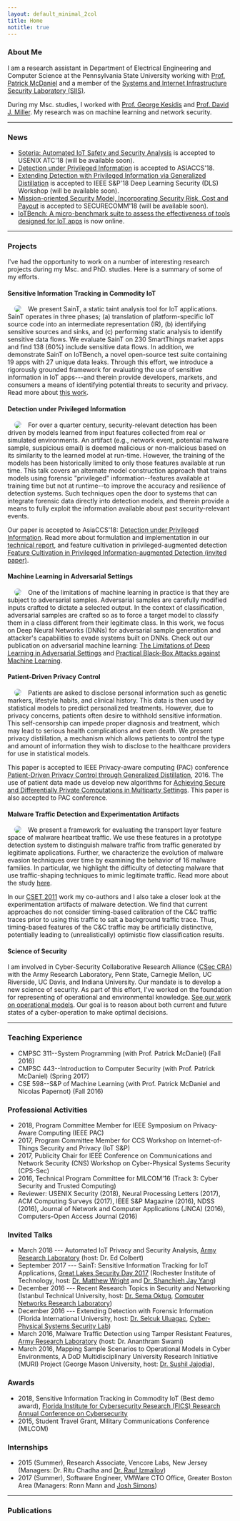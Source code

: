 ```yaml
---
layout: default_minimal_2col
title: Home
notitle: true
---
```


### About Me

I am a research assistant in Department of Electrical Engineering and Computer Science at the Pennsylvania State University working with [Prof. Patrick McDaniel](http://www.patrickmcdaniel.org/) and a member of the [Systems and Internet Infrastructure Security Laboratory (SIIS)](http://siis.cse.psu.edu/). 

During my Msc. studies, I worked with [Prof. George Kesidis](http://www.cse.psu.edu/~gik2/) and [Prof. David J. Miller](http://www.ee.psu.edu/directory/FacultyInfo/Miller/MillerProfilePage.aspx). My research was on machine learning and network security.

---

### News 
- [Soteria: Automated IoT Safety and Security Analysis](https://beerkay.github.io/) is accepted to USENIX ATC'18 (will be available soon).
- [Detection under Privileged Information](https://arxiv.org/abs/1603.09638) is accepted to ASIACCS'18.
- [Extending Detection with Privileged Information via Generalized Distillation](https://beerkay.github.io/) is accepted to IEEE S&P'18 Deep Learning Security (DLS) Workshop (will be available soon).
- [Mission-oriented Security Model, Incorporating Security Risk, Cost and Payout](https://beerkay.github.io/) is accepted to SECURECOMM'18 (will be available soon).
- [IoTBench: A micro-benchmark suite to assess the effectiveness of tools designed for IoT apps](https://github.com/IoTBench/test-suite) is now online.

---

### Projects

I've had the opportunity to work on a number of interesting research projects during my Msc. and PhD. studies. Here is a summary of some of my efforts. 


#### Sensitive Information Tracking in Commodity IoT
<img align="left" src="{{ site.base }}/img/saint/saint.png" style="border-radius: 15px" hspace="15"> We present SainT, a static taint analysis tool for IoT applications. SainT operates in three phases; (a) translation of platform-specific IoT source code into an intermediate representation (IR), (b) identifying sensitive sources and sinks, and (c) performing static analysis to identify sensitive data flows. We evaluate SainT on 230 SmartThings market apps and find 138 (60%) include sensitive data flows. In addition, we demonstrate SainT on IoTBench, a novel open-source test suite containing 19 apps with 27 unique data leaks. Through this effort, we introduce a rigorously grounded framework for evaluating the use of sensitive information in IoT apps---and therein provide developers, markets, and consumers a means of identifying potential threats to security and privacy.
Read more about [this work](https://arxiv.org/pdf/1802.08307.pdf).


#### Detection under Privileged Information
<img align="left" src="{{ site.base }}/img/privileged/forensic-detection.png" style="border-radius: 15px" hspace="15"> For over a quarter century, security-relevant detection has been driven by models learned from input features collected from real or simulated environments. An artifact (e.g., network event, potential malware sample, suspicious email) is deemed malicious or non-malicious based on its similarity to the learned model at run-time. However, the training of the models has been historically limited to only those features available at run time. This talk covers an alternate model construction approach that trains models using forensic "privileged" information--features available at training time but not at runtime--to improve the accuracy and resilience of detection systems. Such techniques open the door to systems that can integrate forensic data directly into detection models, and therein provide a means to fully exploit the information available about past security-relevant events.

Our paper is accepted to AsiaCCS'18: [Detection under Privileged Information](https://arxiv.org/pdf/1603.09638v4.pdf). Read more about formulation and implementation in our [technical report](http://www.cse.psu.edu/~zbc102/files/svm_plus_technical_report_15.pdf), and feature cultivation in privileged-augmented detection [Feature Cultivation in Privileged Information-augmented Detection (invited paper)](https://beerkay.github.io/papers/Celik17_CODASPY_IWSPA.pdf). 


#### Machine Learning in Adversarial Settings
<img align="left" src="{{ site.base }}/img/adversarial/dnn-sm.png" style="border-radius: 15px" hspace="15"> One of the limitations of machine learning in practice is that they are subject to adversarial samples. Adversarial samples are carefully modified inputs crafted to dictate a selected output. In the context of classification, adversarial samples are crafted so as to force a target model to classify them in a class different from their legitimate class. In this work, we focus on Deep Neural Networks (DNNs) for adversarial sample generation and attacker's capabilities to evade systems built on DNNs. Check out our publication on adversarial machine learning: [The Limitations of Deep Learning in Adversarial Settings](https://arxiv.org/pdf/1511.07528.pdf) and [Practical Black-Box Attacks against Machine Learning](https://arxiv.org/pdf/1602.02697.pdf).


#### Patient-Driven Privacy Control 
<img align="left" src="{{ site.base }}/img/patient-privacy/problem.png" style="border-radius: 15px" hspace="15"> Patients are asked to disclose personal information such as genetic markers, lifestyle habits, and clinical history. This data is then used by statistical models to predict personalized treatments. However, due to privacy concerns, patients often desire to withhold sensitive information. This self-censorship can impede proper diagnosis and treatment, which may lead to serious health complications and even death.  We present privacy distillation, a mechanism which allows patients to control the type and amount of information they wish to disclose to the healthcare providers for use in statistical models. 

This paper is accepted to IEEE Privacy-aware computing (PAC) conference [Patient-Driven Privacy Control through Generalized Distillation](https://arxiv.org/pdf/1611.08648v1.pdf), 2016. The use of patient data made us develop new algorithms for [Achieving Secure and Differentially Private Computations in Multiparty Settings](https://arxiv.org/pdf/1702.08342.pdf). This paper is also accepted to PAC conference.


#### Malware Traffic Detection and Experimentation Artifacts
<img align="left" src="{{ site.base }}/img/malware/malware-pca.png" style="border-radius: 15px" hspace="15"> We present a framework for evaluating the transport layer feature space of malware heartbeat traffic. We use these features in a prototype detection system to distinguish malware traffic from traffic generated by legitimate applications. Further, we characterize the evolution of malware evasion techniques over time by examining the behavior of 16 malware families. In particular, we highlight the difficulty of detecting malware that use traffic-shaping techniques to mimic legitimate traffic. Read more about the study [here](https://beerkay.github.io/papers/Celik15_Milcom.pdf).

In our [CSET 2011](https://beerkay.github.io/papers/Celik11_CSET.pdf) work my co-authors and I also take a closer look at the experimentation artifacts of malware detection. We find that current approaches do not consider timing-based calibration of the C&C traffic traces prior to using this traffic to salt a background traffic trace. Thus, timing-based features of the C&C traffic may be artificially distinctive, potentially leading to (unrealistically) optimistic flow classification results.


#### Science of Security
I am involved in Cyber-Security Collaborative Research Alliance ([CSec CRA](http://cra.psu.edu/)) with the Army Research Laboratory, Penn State, Carnegie Mellon, UC Riverside, UC Davis, and Indiana University. Our mandate is to develop a new science of security. As part of this effort, I've worked on the foundation for representing of operational and environmental knowledge. [See our work on operational models](http://wwwusers.di.uniroma1.it/~novella/myhome/Home_Page_di_Novella_Bartolini/milcom_2016.pdf). Our goal is to reason about both current and future states of a cyber-operation to make optimal decisions.

---

### Teaching Experience
* CMPSC 311--System Programming (with Prof. Patrick McDaniel) (Fall 2016)
* CMPSC 443--Introduction to Computer Security (with Prof. Patrick McDaniel) (Spring 2017)
* CSE 598--S&P of Machine Learning (with Prof. Patrick McDaniel and Nicolas Papernot) (Fall 2016)

### Professional Activities
* 2018, Program Committee Member for IEEE Symposium on Privacy-Aware Computing (IEEE PAC) 
* 2017, Program Committee Member for CCS Workshop on Internet-of-Things Security and Privacy (IoT S&P)
* 2017, Publicity Chair for IEEE Conference on Communications and Network Security (CNS) Workshop on Cyber-Physical Systems Security (CPS-Sec)
* 2016, Technical Program Committee for MILCOM'16 (Track 3: Cyber Security and Trusted Computing)
* Reviewer: USENIX Security (2018), Neural Processing Letters (2017), ACM Computing Surveys (2017), IEEE S&P Magazine (2016), NDSS (2016), Journal of Network and Computer Applications (JNCA) (2016), Computers-Open Access Journal (2016)

### Invited Talks
* March 2018 --- Automated IoT Privacy and Security Analysis, [Army Research Laboratory](https://www.arl.army.mil/www/default.cfm) (host: Dr. Ed Colbert)
* September 2017 --- SainT: Sensitive Information Tracking for IoT Applications, [Great Lakes Security Day 2017](https://www.rit.edu/cybersecurity/great-lakes-security-day-2017) (Rochester Institute of Technology, host: [Dr. Matthew Wright](https://sites.google.com/site/matthewkwright/) and [Dr. Shanchieh Jay Yang](https://people.rit.edu/sjyeec/))
* December 2016 --- Recent Research Topics in Security and Networking (Istanbul Technical University, host: [Dr. Sema Oktug](http://web.itu.edu.tr/~oktug/), [Computer Networks Research Laboratory](http://www.bb.itu.edu.tr/en/research/computer-networks-research-laboratory))
* December 2016 --- Extending Detection with Forensic Information (Florida International University, host: [Dr. Selcuk Uluagac](http://web.eng.fiu.edu/selcuk/), [Cyber-Physical Systems Security Lab](https://csl.fiu.edu/))
* March 2016, Malware Traffic Detection using Tamper Resistant Features, [Army Research Laboratory](https://www.arl.army.mil/www/default.cfm) (host: Dr. Ananthram Swami)
* March 2016, Mapping Sample Scenarios to Operational Models in Cyber Environments, A DoD Multidisciplinary University Research Initiative (MURI) Project (George Mason University, host: [Dr. Sushil Jajodia](http://csis.gmu.edu/jajodia/)), 

### Awards
* 2018, Sensitive Information Tracking in Commodity IoT (Best demo award), [Florida Institute for Cybersecurity Research (FICS) Research Annual Conference on Cybersecurity](http://fics.institute.ufl.edu/poster-demo-winners-at-the-fics-annual-conference-on-cybersecurity/)
* 2015, Student Travel Grant, Military Communications Conference (MILCOM)

### Internships
* 2015 (Summer), Research Associate, Vencore Labs, New Jersey (Managers: Dr. Ritu Chadha and [Dr. Rauf Izmailov](https://scholar.google.com/citations?user=eA2qnCYAAAAJ&hl=en))
* 2017 (Summer), Software Engineer, VMWare CTO Office, Greater Boston Area (Managers: Ronn Mann and [Josh Simons](https://octo.vmware.com/author/josh_simons/))

---

<!---
#### Policy-based Secure Data Exchange 
<img align="left" src="{{ site.base }}/img/curie/curie.png" style="border-radius: 15px" hspace="15"> Data sharing among partners---users, organizations, companies---is crucial for the advancement of data analytics in many domains. Sharing through secure computation and differential privacy allows these partners to perform private computations on their sensitive data in controlled ways. However, in reality, there exist complex relationships among members. Politics, regulations, interest, trust, data demands and needs are one of the many reasons. Thus, there is a need for a mechanism to meet these conflicting relationships on data sharing. This paper presents Curie, an approach to exchange data among members whose membership has complex relationships. The CPL policy language that allows members to define the specifications of data exchange requirements is introduced. Members (partners) assert who and what to exchange through their local policies and negotiate a global sharing agreement. The agreement is implemented in a multi-party computation that guarantees sharing among members will comply with the policy as negotiated. The use of Curie is validated through an example of a health care application built on recently introduced secure multi-party computation and differential privacy frameworks, and policy and performance trade-offs are explored.

This paper is under peer-review: [Curie: Policy-based Secure Data Exchange](https://arxiv.org/pdf/1702.08342.pdf), Z. Berkay Celik, Hidayet Aksu, Abbas Acar,Ryan Sheatsley, A. Selcuk Uluagac and Patrick McDaniel, 2017. We extend the algorithms used in Curie paper and construct algorithms for [Achieving Secure and Differentially Private Computations in Multiparty Settings](https://arxiv.org/pdf/1702.08342.pdf). This paper is accepted to IEEE Privacy-aware computing (PAC) conference.

We also studied the detection of Fast-Flux Service Networks (FFSNs) using DNS (Domain Name System)
response packets. We have observed that current approaches do not employ a large combination of DNS features to feed into the proposed detection systems. The lack of features leads to high false positive or false negative rates triggered by benign activities including Content Distribution Networks (CDNs). Read more about the study [here](https://beerkay.github.io/papers/Celik13_ISCC.pdf).


During my Msc. studies, I worked with [Prof. George Kesidis](http://www.cse.psu.edu/~gik2/) and [Prof. David J. Miller](http://www.ee.psu.edu/directory/FacultyInfo/Miller/MillerProfilePage.aspx) on NSF NeTSE Unsupervised Flow-Based Clustering project (also supported by Cisco Systems URP gift and DHS/NSF EMIST/DETER project). My research there focused on network security and machine learning. 


I also worked under the direction of [Prof. Sema Oktug](http://web.itu.edu.tr/~oktug/) at [Istanbul Technical University](http://www.itu.edu.tr/en/) focusing on practical network security problems (e.g., fast-flux networks).

-->

<!---
Posters missing, Reviewlari mutlaka ekle. 
--
* 2017, Program Committee Member for IEEE Symposium on Privacy-Aware Computing (PAC)
* Reviewer, Usenix Security (2018)

Awards:
Sensitive information Tracking in Commodity IoT, best demo award, Florida Institute for Cybersecurity Research (FICS) Research Annual Conference on Cybersecurity
include pubs-3.html
-->


### Publications
<script src="https://bibbase.org/show?bib=https%3A%2F%2Fraw.githubusercontent.com%2FBeerkay%2Fbeerkay.github.io%2Fmaster%2Fpapers%2FmyPublications.bib&jsonp=1"></script>


